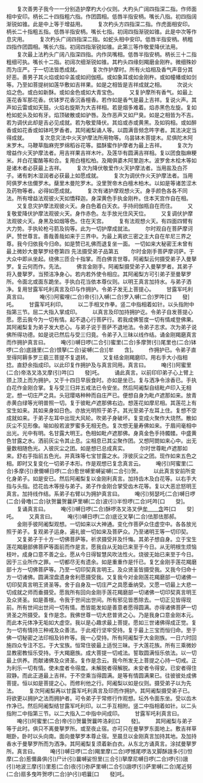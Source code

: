 <!-- { "loadSidebar": true } -->
　　复次善男子我今一一分别造护摩杓大小仪则。大杓头广阔四指深二指。作师面相中安印。柄长二十四指粗六指。作团圆相。低唇半指安柄。嘴长八指。初四指阔渐锐如锥。此是中上等于增益用。
　　复次杓头方四指深二指。作虎面相安印。柄长二十指粗五指。低唇半指安柄。嘴长七指。初阔四指渐锐如锥。此是中次等作息灾用。
　　复次杓头广阔四指深二指。如蛇头相中安印。低唇半指安柄。柄粗四指作团圆相。嘴长六指。初阔四指渐锐如锥。此第三等作敬爱降伏法用。
　　复次最上法杓头广阔八指深四指。内作凤嘴相。低唇半指安柄。柄长三十二指粗细可执。嘴长十二指。初阔次细渐锐如锥。其杓头四缘刻羯磨金刚杵。微细殊妙而为庄严。于一切法皆悉成就。
　　复次作护摩时。所有火焰相及香气声音分其好恶。善男子其火焰或如伞盖或如阏伽瓶。或如象耳或如金刚杵。或如幢幡或如剑等。乃至如菩提树如莲华敷如吉祥果。如是之相皆是吉祥成就之相。
　　次说火焰之色。或白如新酥。或如金色或如大青宝色。
　　又复护摩所有香气。如最上莲花香军那花香。优钵罗花香沉香檀香。若作如是香气是最上吉祥。复说火声。其声如云雷或如天鼓。火焰右旋斯为大吉祥相。若是烟多难着。焰赤黑色左旋。复如枪如蛇头及如有牙。焰顶破散或如驴唇。及作恶声又如尸臭。如是之相皆为不吉。若为调伏此却是吉必见成就。若为敬爱降伏。其焰或赤或黄黑。及如钩相。或如醉香或如花香或如钵吒罗香者。其阿阇梨诵人等。以圆满音频念吽字者。其法决定当得成就。
　　复次息灾法中火天护摩法所用物等。乌昙钵木菩提木。尼俱陀木阿末罗木。马鞭草脂麻兜罗绵稻谷花等。揾酥蜜作护摩者为最上吉祥。
　　复次为增益作火天护摩法者。用吉祥果吉祥木叶。及莲华有圆满吉祥相。复以团食脂麻粳米。并白花蜜酪等和合。复用白檀松柏。及羯俱婆木阿里迦木。波罗舍木桧木等如是诸木者必获最上吉祥。
　　复次为降伏敬爱作火天护摩法者。当用盐及白芥子。诸有刺木湿润者必获最上如愿成就。
　　复次为调伏作火天护摩法者。当用阿俱罗木佉儞罗木。蘖里木曼陀罗木。没里贺帝木白檀木柏木。以如是等诸苦涩木及药物等者。必得如愿成就。
　　复次有诸护摩观想火天。身手颜色各各不同法。所有增益法观彼火天如憍释迦。身深黄色手执金刚杵。住本天宫作自在相。
　　又复息灾护摩法观彼火天。身白色着白天衣。手持阏伽瓶自在而住。
　　又复敬爱降伏护摩法观彼火天。身作赤色。左手放光住风天位。
　　又复调伏护摩法观彼火天。身黑及如烟等色。住在天宫。
　　复有法观想火天。有四面四臂有大力势。手执轮枪弓箭及钩等。此为一切护摩成就法。
　　尔时观自在菩萨摩诃萨。赞世尊言。善哉善哉如来于三界中。为最上离欲三密之主大自在牟尼三界之尊。我今归依我今归命。如是赞已礼佛而退复坐一面。
一切如来大秘密王未曾有最上微妙大曼拏罗经卷第四
先法摄受弟子品第五
　　尔时金刚手菩萨摩诃萨。于大众中即从坐起。绕佛三匝合十指掌。而白佛言世尊。阿阇梨云何摄受弟子入曼拏罗。复云何而作。先法。
　　佛言金刚手。阿阇梨摄受弟子入曼拏罗者。其弟子将入曼拏罗。当预洁净身心。若内若外使令相应。其阿阇梨方可引弟子至曼拏罗所。令面北或面东跪坐。手执白花当依本尊仪则。以明王真言加持水。与弟子洒净。复用甘露军吒利真言及印与作拥护。令弟子发无上菩提心。
　　甘露军吒利真言曰。
　　唵(引)阿蜜哩(二合)帝(引)入嚩(二合)罗入嚩(二合)罗吽[口　　發]吒。
　　甘露军吒利印。
　　以二手相叉作拳。竖二中指相着如针。以头指附中指第三节。屈二大指入掌成印。
　　以真言及印加持拥护讫。令弟子自发菩提心愿。愿云我今为一切有情。起不退心行菩萨行。若我成佛誓度一切有情咸登佛果。其阿阇梨复为弟子发大悲心。与弟子说于菩萨不退地法。令弟子志求。次为弟子说佛所得功德。如是说已然后与受三归竟。令弟子入三昧以线作结。诵金刚羯磨真言而作拥护真言曰。
　　唵(引)嚩日啰(二合引)蜜里(二合)多摩贺(引)尾里也(二合)钵啰(二合)底誐里(二合)恨拏(二合)娑嚩(二合)[牟　　含]。
　　作拥护已。令弟子直至得阿耨多罗三藐三菩提不复退转。
　　又复结金刚羯磨印。用右手大小指相捻。直舒余指成印。以此印复作拥护及与真言同用。真言曰。
　　唵(引)阿蜜里(二合)帝洛叉洛叉摩(引)吽[口　　發]吒。
　　诵此真言。以前印印弟子心上臂上颈上顶上而为拥护。又于十四日早辰食时。亦如是坐已。复与洒净令涂香已。手执白花作金刚合掌。复与受三归并五戒法已令安坐。然后阿阇梨自结毗卢印入无相定。想一切庄严之具。头冠璎珞种种而自庄严已。便想自身为毗卢遮那如来。放青赤黄白绿等光明普照一切。复于彼毗卢遮那佛右边。想莲花如摩尼相。其莲花上有宝生如来。其如来身如日色。亦放光明照于弟子。其光至弟子左耳上住。复想不空成就如来。于弟子左耳中出现大风轮。吹弟子身破坏。复变成火聚作大烧然。散如灰尘不见形像。喻如般若波罗蜜多无相无色。复次想无量寿佛如来。于眉间毫相中出光。光中有明。名甘露大明王。色相如毗卢遮那佛。身真金色手持髑髅。中盛黄色甘露之水。洒前灰尘令其止息。尘相息已其尘聚作团。又想阿閦如来心中。出无量数相随色光。入彼灰尘之团。如是想已总成真实。
　　尔时世尊毗卢遮那如来。舒右手指前五色光。并真珠等七宝甘露之水。浮彼灰尘之团。现作如来五色之相。即时又复变化一切弟子本形。作是观想已复念真言云。
　　唵(引)阿蜜里(二合)多摩(引)隶儞嚩日啰(二合)愈世嚩里嚩娑嚩(二合引)贺。
　　以此真言安前所变化身弟子。如是安已。然后阿阇梨复以金刚利真言。加持齿木及白花等。以右手大指与头指。捻花齿木等授与弟子。弟子作金刚合掌受齿木花等。复以大恶忿怒明王真言。加持线作结。系弟子右臂以为拥护真言曰。
　　唵(引)努瑟吒(二合)嚩日啰(二合)骨噜(二合)驮贺曩贺曩萨里嚩(二合)波(引)半怛啰(二合)吒吽[口　　癹]。
　　复诵真言曰。
　　唵(引)嚩日啰(二合)酥啰洛叉洛叉伊[牟　　含](引)吽[口　　癹]吒。
　　又真言曰。
　　唵(引)嚩日啰(二合)底讫叉拏(二合)佉那佉那郝。
　　金刚手彼阿阇梨观想。一切如来以大神通。变化作菩萨众住虚空中。各各放光照于弟子。复观弟子运身。遍礼彼一切如来及菩萨众。乃至诸明王等一切印契。
　　又复弟子于十方一切佛菩萨等。祈求摄受并及忏悔。其弟子想自身。立于宝生莲花羯磨部佛菩萨等面前而作是言。愿我自从无始已来至于今日。从无明根生烦恼枝叶。成身口意不善之业。愿从今日得智慧风吹法性火。烧彼无始已来至于今日。因于三业所作之罪。一切都尽无有遗余。如是重重作是忏已。复乞金刚手莲花羯磨部十方一切佛菩萨等。乃至一切印契真言明王。及众贤圣皆摄受我。又我今归命十方一切诸佛。圆满涅盘遗身舍利愿摄受我。又复我今对金刚莲花羯磨部一切诸佛一切印契真言明王贤圣等。舍于自身及一切庄严之具愿垂纳受。又愿一切最上大悲一切成就之师而垂摄受。愿我所有回向金刚手莲花羯磨部一切诸佛一切印契真言明王及众贤圣。如是善根。令我于世间出世间。所有邪见皆悉除去。一切正见皆得现前。所有世间出世间一切有情。悉皆能发如是善意者愿得圆满。亦得诸佛菩萨一切贤圣之所摄受。复作是念。我佛世尊一切大悲普贤之心。乃是我身口意金刚本元。而此本元体净无垢如大虚空。我以是心趣求最上菩提。愿如三世诸佛得成正觉。复为一切有情持三种戒及众善法。于此戒行坚牢受持。复于最上三宝而恒归命。至于佛一切秘密之法印相及铃杵等。我一心受持。所有阿阇梨于大金刚族。一日六时回施四众专注不忘。于大宝族。恒常住彼最上适悦三昧。于大莲花族。所有三乘微妙显教密教恒乐受持。于大羯磨族。成大菩提一切戒法。誓取圆满恒乐依法。以一切最上供养。而献诸佛及众贤圣。复作是念云。我今所发无上菩提之心持一切戒。正为利乐一切有情。使未度者令得度。未解脱者得解脱。未安者令得安。已安者得住寂静。而此正道最上吉祥。于不空乘当得圆满。是等有情圆满果已。往彼彼处成佛菩提。恒以如是菩提之心。而修利他之行。阿阇梨以如是仪则。摄受弟子以为先法。
　　复次阿阇梨再以甘露军吒利真言及印而作拥护。其阿阇梨摄受弟子已。将欲更以拥护之法而拥护者。可令弟子于常修行作观想。坛外令面东坐。受以齿木作净已。然后阿阇梨结甘露军吒利印。以二手互相附。竖二中指相着如针。以二头指附二中指第三节。以二大指入二中指中间成印。
　　甘露军吒利真言曰。
　　唵(引)阿蜜里(二合)帝(引)贺曩贺曩吽洛刹[口　　發]。
　　其阿阇梨与弟子等于此时。俱只不离曼拏罗所。或至夜止宿。亦可只在曼拏罗东面地上。敷吉祥草眠卧。卧时以头向南。面向曼拏罗本尊止宿。至晨旦以金刚真言加持其地。及加持香水于曼拏罗所而为洒净。其阿阇梨复须着新白衣。从东北方诵真言。涂拭曼拏罗所。真言曰。
　　唵(引)嚩日啰(二合)羯里摩(二合)啰憾尾啰洛叉脚酥誐多(引)怛摩(二合)惹儞鼻俱(引)尸计(引)曩嚩娑怛里(三合引)拏摩尼嚩日啰(二合)啰(引)誐(引)地波三摩(引)里惹(二合)夜(引)弥萨里嚩(二合引)誐啰(引)萨里嚩(二合)尾近努(二合)扇多曳吽贺啰(二合)护(引)呬曩[口　　發]吒。
